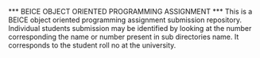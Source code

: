 *** BEICE OBJECT ORIENTED PROGRAMMING ASSIGNMENT ***
This is a BEICE object oriented programming assignment submission repository. Individual students submission may be identified by looking at the number corresponding the name or number present in sub directories name. It corresponds to the student roll no at the university.
